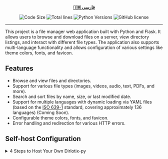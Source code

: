 <div align="center">

[**🇮🇷 فارسی**](README/README_fa.md)
</div>

<p align="center">
    <img src="https://img.shields.io/github/languages/code-size/robonamari/Dirlotix-py?style=flat" alt="Code Size">
    <img src="https://tokei.rs/b1/github/robonamari/Dirlotix-py?style=flat" alt="Total lines">
    <img src="https://img.shields.io/badge/python-%5E3.7-blue" alt="Python Versions">
    <img src="https://img.shields.io/github/license/robonamari/Dirlotix-py" alt="GitHub license">
</p>

---

This project is a file manager web application built with Python and Flask. It allows users to browse and download files on a server, view directory listings, and interact with different file types. The application also supports multi-language functionality and allows configuration of various settings like theme colors, fonts, and favicon.

## Features
- Browse and view files and directories.
- Support for various file types (images, videos, audio, text, PDFs, and more).
- Search and sort files by name, size, or last modified date.
- Support for multiple languages with dynamic loading via YAML files (based on the [ISO 639-1](https://en.wikipedia.org/wiki/List_of_ISO_639_language_codes) standard, covering approximately 136 languages) (Coming Soon).
- Configurable theme colors, fonts, and favicon.
- Error handling and redirection for various HTTP errors.
## Self-host Configuration
<details>
<summary>4 Steps to Host Your Own Dirlotix-py</summary>

### 1. Clone the Repository
```bash
git clone https://github.com/robonamari/Dirlotix-py
```

### 2. Install Python and Dependencies
Install Python 3.7 or above, then install the required Python dependencies:
```bash
pip install -r requirements.txt
```

### 3. Configure the Script
1. Rename **.env.example** to **.env**.
2. The full descriptions of the environment variables are written inside the `.env` file, and you need to fill them out accordingly.

### 4. Run the Script
```bash
python index.py
```

### Done!
Your script should be fully configured and ready to run!

</details>
